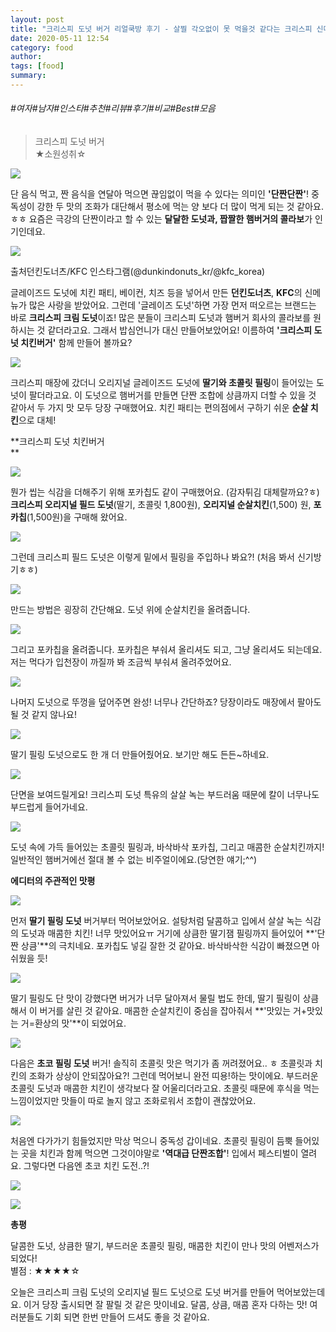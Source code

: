 ```yaml
---
layout: post
title: "크리스피 도넛 버거 리얼쿡방 후기 - 살찔 각오없이 못 먹을것 같다는 크리스피 신메뉴 콜라보"
date: 2020-05-11 12:54
category: food
author: 
tags: [food]
summary: 
---
```


###### #여자#남자#인스타#추천#리뷰#후기#비교#Best#모음

>   
> 크리스피 도넛 버거  
> ★소원성취☆  

![](https://img1.daumcdn.net/thumb/R720x0/?fname=https%3A%2F%2Ft1.daumcdn.net%2Fliveboard%2Fbabshim%2Fc94b7b390e61481abc2578a408a02939.JPG)

단 음식 먹고, 짠 음식을 연달아 먹으면 끊임없이 먹을 수 있다는 의미인 **'단짠단짠'**! 중독성이 강한 두 맛의 조화가 대단해서 평소에 먹는 양 보다 더 많이 먹게 되는 것 같아요.ㅎㅎ 요즘은 극강의 단짠이라고 할 수 있는  **달달한 도넛과, 짭짤한 햄버거의 콜라보**가 인기인데요.

![](https://img1.daumcdn.net/thumb/R720x0/?fname=https%3A%2F%2Ft1.daumcdn.net%2Fliveboard%2Fbabshim%2Ffbe50d754e4148eeaf83e2b37da784e5.jpg)

출처던킨도너츠/KFC 인스타그램(@dunkindonuts_kr/@kfc_korea)

글레이즈드 도넛에 치킨 패티, 베이컨, 치즈 등을 넣어서 만든  **던킨도너츠**,  **KFC**의 신메뉴가 많은 사랑을 받았어요. 그런데 '글레이즈 도넛'하면 가장 먼저 떠오르는 브랜드는 바로  **크리스피 크림 도넛**이죠! 많은 분들이 크리스피 도넛과 햄버거 회사의 콜라보를 원하시는 것 같더라고요. 그래서 밥심언니가 대신 만들어보았어요! 이름하여 **'크리스피 도넛 치킨버거'** 함께 만들어 볼까요?

![](https://img1.daumcdn.net/thumb/R720x0/?fname=https%3A%2F%2Ft1.daumcdn.net%2Fliveboard%2Fbabshim%2F3a2bf90eff524a6f8f71ffcceab86fd5.JPG)

크리스피 매장에 갔더니 오리지널 글레이즈드 도넛에  **딸기와 초콜릿 필링**이 들어있는 도넛이 팔더라고요. 이 도넛으로 햄버거를 만들면 단짠 조합에 상큼까지 더할 수 있을 것 같아서 두 가지 맛 모두 당장 구매했어요. 치킨 패티는 편의점에서 구하기 쉬운  **순살 치킨**으로 대체!

**크리스피 도넛 치킨버거  
**

![](https://img1.daumcdn.net/thumb/R720x0/?fname=https%3A%2F%2Ft1.daumcdn.net%2Fliveboard%2Fbabshim%2Ff7c0ea16dee24c569328a55c8515c796.JPG)

뭔가 씹는 식감을 더해주기 위해 포카칩도 같이 구매했어요. (감자튀김 대체랄까요?ㅎ)  **크리스피 오리지널 필드 도넛**(딸기, 초콜릿 1,800원),  **오리지널 순살치킨**(1,500) 원,  **포카칩**(1,500원)을 구매해 왔어요.

![](https://img1.daumcdn.net/thumb/R720x0/?fname=https%3A%2F%2Ft1.daumcdn.net%2Fliveboard%2Fbabshim%2F163fb6beb2bc429fba9b4e816dc9d41b.JPG)

그런데 크리스피 필드 도넛은 이렇게 밑에서 필링을 주입하나 봐요?! (처음 봐서 신기방기ㅎㅎ)

![](https://img1.daumcdn.net/thumb/R720x0/?fname=https%3A%2F%2Ft1.daumcdn.net%2Fliveboard%2Fbabshim%2F0cf028f645ab4a90be641024ab9ba1c5.JPG)

만드는 방법은 굉장히 간단해요. 도넛 위에 순살치킨을 올려줍니다.

![](https://img1.daumcdn.net/thumb/R720x0/?fname=https%3A%2F%2Ft1.daumcdn.net%2Fliveboard%2Fbabshim%2F9eef004d112a45bbb627e15d51d3b6a0.JPG)

그리고 포카칩을 올려줍니다. 포카칩은 부숴셔 올리셔도 되고, 그냥 올리셔도 되는데요. 저는 먹다가 입천장이 까질까 봐 조금씩 부숴셔 올려주었어요.

![](https://img1.daumcdn.net/thumb/R720x0/?fname=https%3A%2F%2Ft1.daumcdn.net%2Fliveboard%2Fbabshim%2F1b54271c9e884bc796c4821196d73912.JPG)

나머지 도넛으로 뚜껑을 덮어주면 완성! 너무나 간단하죠? 당장이라도 매장에서 팔아도 될 것 같지 않나요!

![](https://img1.daumcdn.net/thumb/R720x0/?fname=https%3A%2F%2Ft1.daumcdn.net%2Fliveboard%2Fbabshim%2Fad3a55bdd7b044d7b669a61e84cabc6e.jpg)

딸기 필링 도넛으로도 한 개 더 만들어줬어요. 보기만 해도 든든~하네요.

![](https://img1.daumcdn.net/thumb/R720x0/?fname=https%3A%2F%2Ft1.daumcdn.net%2Fliveboard%2Fbabshim%2F330134e6cb664d1497fd280a032edebc.JPG)

단면을 보여드릴게요! 크리스피 도넛 특유의 살살 녹는 부드러움 때문에 칼이 너무나도 부드럽게 들어가네요.

![](https://img1.daumcdn.net/thumb/R720x0/?fname=https%3A%2F%2Ft1.daumcdn.net%2Fliveboard%2Fbabshim%2Fc21046ea8a5e4a8c8002c9834715d1ce.JPG)

도넛 속에 가득 들어있는 초콜릿 필링과, 바삭바삭 포카칩, 그리고 매콤한 순살치킨까지! 일반적인 햄버거에선 절대 볼 수 없는 비주얼이에요.(당연한 얘기;^^)

**에디터의 주관적인 맛평**

![](https://img1.daumcdn.net/thumb/R720x0/?fname=https%3A%2F%2Ft1.daumcdn.net%2Fliveboard%2Fbabshim%2F37dc94db791444b4a8fee302af545b55.jpg)

먼저  **딸기 필링 도넛**  버거부터 먹어보았어요. 설탕처럼 달콤하고 입에서 살살 녹는 식감의 도넛과 매콤한 치킨! 너무 맛있어요ㅠ 거기에 상큼한 딸기잼 필링까지 들어있어  **'단짠 상큼'**의 극치네요. 포카칩도 넣길 잘한 것 같아요. 바삭바삭한 식감이 빠졌으면 아쉬웠을 듯!

![](https://img1.daumcdn.net/thumb/R720x0/?fname=https%3A%2F%2Ft1.daumcdn.net%2Fliveboard%2Fbabshim%2F3d100cad5f33484b8fcb84b4ef417ce2.JPG)

딸기 필링도 단 맛이 강했다면 버거가 너무 달아져서 물릴 법도 한데, 딸기 필링이 상큼해서 이 버거를 살린 것 같아요. 매콤한 순살치킨이 중심을 잡아줘서 **'맛있는 거+맛있는 거=환상의 맛'**이 되었어요.

![](https://img1.daumcdn.net/thumb/R720x0/?fname=https%3A%2F%2Ft1.daumcdn.net%2Fliveboard%2Fbabshim%2Ff3d115a8ebd548ff9c17ab6985e4bb1a.JPG)

다음은 **초코 필링 도넛** 버거! 솔직히 초콜릿 맛은 먹기가 좀 꺼려졌어요.. ㅎ 초콜릿과 치킨의 조화가 상상이 안되잖아요?! 그런데 먹어보니 완전 띠용!하는 맛이에요. 부드러운 초콜릿 도넛과 매콤한 치킨이 생각보다 잘 어울리더라고요. 초콜릿 때문에 후식을 먹는 느낌이었지만 맛들이 따로 놀지 않고 조화로워서 조합이 괜찮았어요.

![](https://img1.daumcdn.net/thumb/R720x0/?fname=https%3A%2F%2Ft1.daumcdn.net%2Fliveboard%2Fbabshim%2Fde67cab0ed984a07ae3c11cc49839687.JPG)

처음엔 다가가기 힘들었지만 막상 먹으니 중독성 갑이네요. 초콜릿 필링이 듬뿍 들어있는 곳을 치킨과 함께 먹으면 그것이야말로  **'역대급 단짠조합'**! 입에서 페스티벌이 열려요. 그렇다면 다음엔 초코 치킨 도전..?!

![](https://img1.daumcdn.net/thumb/R720x0/?fname=https%3A%2F%2Ft1.daumcdn.net%2Fliveboard%2Fbabshim%2Fbf75d4c8e25d4e2083f04620f599ad60.JPG)

![](https://img1.daumcdn.net/thumb/R720x0/?fname=https%3A%2F%2Ft1.daumcdn.net%2Fliveboard%2Fbabshim%2Feb7cf2daaea7430ea4d3a7adb7a820b2.jpg)

**총평**

달콤한 도넛, 상큼한 딸기, 부드러운 초콜릿 필링, 매콤한 치킨이 만나 맛의 어벤저스가 되었다!  
별점 : ★★★★☆  

오늘은 크리스피 크림 도넛의 오리지널 필드 도넛으로 도넛 버거를 만들어 먹어보았는데요. 이거 당장 출시되면 잘 팔릴 것 같은 맛이네요. 달콤, 상큼, 매콤 혼자 다하는 맛! 여러분들도 기회 되면 한번 만들어 드셔도 좋을 것 같아요.